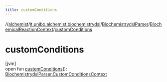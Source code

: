 ```yaml
---
title: customConditions
---
```

//[alchemist](../../../../index.html)/[it.unibo.alchemist.biochemistrydsl](../../index.html)/[BiochemistrydslParser](../index.html)/[BiochemicalReactionContext](index.html)/[customConditions](custom-conditions.html)



# customConditions



[jvm]\
open fun [customConditions](custom-conditions.html)(): [BiochemistrydslParser.CustomConditionsContext](../-custom-conditions-context/index.html)




